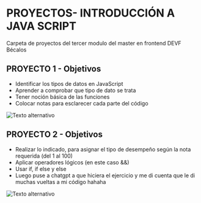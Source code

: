 # PROYECTOS- INTRODUCCIÓN A JAVA SCRIPT
Carpeta de proyectos del tercer modulo del master en frontend DEVF Bécalos

## PROYECTO 1 - Objetivos 
- Identificar los tipos de datos en JavaScript
- Aprender a comprobar que tipo de dato se trata
- Tener noción básica de las funciones
- Colocar notas para esclarecer cada parte del código


![Texto alternativo](https://i.imgur.com/6UcMbjq.png)


## PROYECTO 2 - Objetivos 
- Realizar lo indicado, para asignar el tipo de desempeño según la nota requerida (del 1 al 100)
- Aplicar operadores lógicos (en este caso &&)
- Usar if, if else y else
- Luego puse a chatgpt a que hiciera el ejercicio y me di cuenta que le di muchas vueltas a mi código hahaha 

![Texto alternativo](https://i.imgur.com/5V2312G.png)